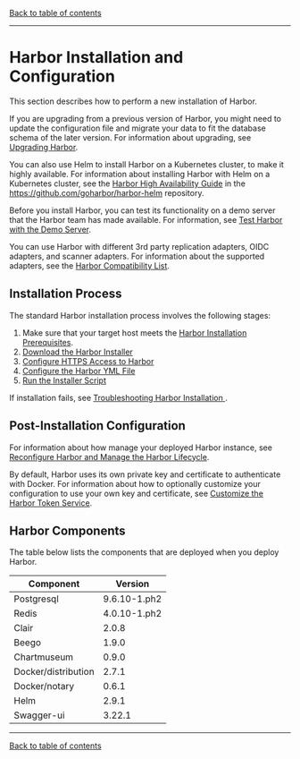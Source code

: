 [Back to table of contents](../_index.md)

----------

# Harbor Installation and Configuration

This section describes how to perform a new installation of Harbor.

If you are upgrading from a previous version of Harbor, you might need to update the configuration file and migrate your data to fit the database schema of the later version. For information about upgrading, see [Upgrading Harbor](../../administration/upgrade/_index.md).

You can also use Helm to install Harbor on a Kubernetes cluster, to make it highly available. For information about installing Harbor with Helm on a Kubernetes cluster, see the [Harbor High Availability Guide](https://github.com/goharbor/harbor-helm/blob/master/docs/High%20Availability.md) in the https://github.com/goharbor/harbor-helm repository.

Before you install Harbor, you can test its functionality on a demo server that the Harbor team has made available. For information, see [Test Harbor with the Demo Server](demo_server.md).

You can use Harbor with different 3rd party replication adapters, OIDC adapters, and scanner adapters. For information about the supported adapters, see the [Harbor Compatibility List](harbor_compatibility_list.md).

## Installation Process

The standard Harbor installation process involves the following stages:

1. Make sure that your target host meets the [Harbor Installation Prerequisites](installation_prereqs.md).
1. [Download the Harbor Installer](download_installer.md)
1. [Configure HTTPS Access to Harbor](configure_https.md)
1. [Configure the Harbor YML File](configure_yml_file.md)
1. [Run the Installer Script](run_installer_script.md)

If installation fails, see [Troubleshooting Harbor Installation
](troubleshoot_installation.md).

## Post-Installation Configuration

For information about how manage your deployed Harbor instance, see [Reconfigure Harbor and Manage the Harbor Lifecycle](reconfigure_manage_lifecycle.md). 

By default, Harbor uses its own private key and certificate to authenticate with Docker. For information about how to optionally customize your configuration to use your own key and certificate, see [Customize the Harbor Token Service](customize_token_service.md).

## Harbor Components

The table below lists the components that are deployed when you deploy Harbor.

|Component|Version|
|---|---|
|Postgresql|9.6.10-1.ph2|
|Redis|4.0.10-1.ph2|
|Clair|2.0.8|
|Beego|1.9.0|
|Chartmuseum|0.9.0|
|Docker/distribution|2.7.1|
|Docker/notary|0.6.1|
|Helm|2.9.1|
|Swagger-ui|3.22.1|

----------
[Back to table of contents](../../_index.md)